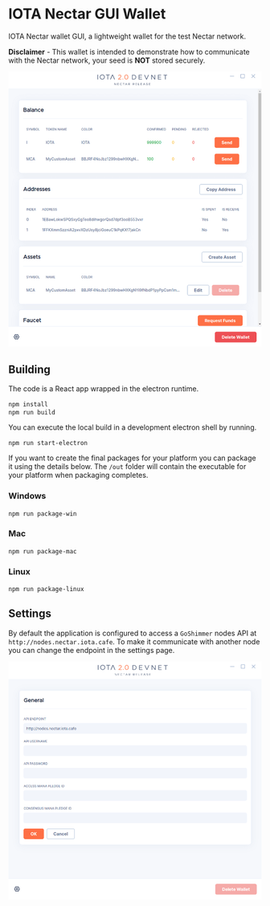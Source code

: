 # IOTA Nectar GUI Wallet

IOTA Nectar wallet GUI, a lightweight wallet for the test Nectar network.

**Disclaimer** - This wallet is intended to demonstrate how to communicate with the Nectar network, your seed is **NOT** stored securely.

![Nectar Wallet](images/nectar-wallet.png)

## Building

The code is a React app wrapped in the electron runtime.

```shell
npm install
npm run build
```

You can execute the local build in a development electron shell by running.

```shell
npm run start-electron
```

If you want to create the final packages for your platform you can package it using the details below. The `/out` folder will contain the executable for your platform when packaging completes.

### Windows

```shell
npm run package-win
```

### Mac

```shell
npm run package-mac
```

### Linux

```shell
npm run package-linux
```

## Settings

By default the application is configured to access a `GoShimmer` nodes API at `http://nodes.nectar.iota.cafe`. To make it communicate with another node you can change the endpoint in the settings page.

![Nectar Wallet](images/nectar-settings.png)